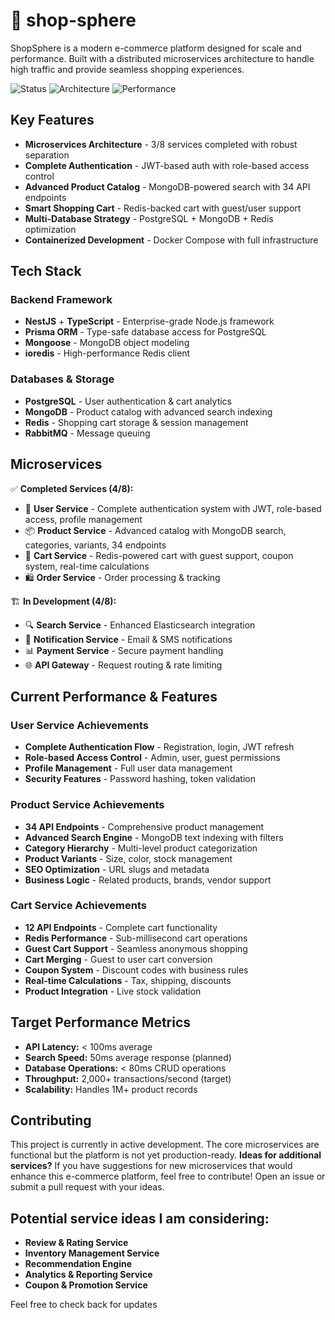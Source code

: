 # 🛒 shop-sphere
ShopSphere is a modern e-commerce platform designed for scale and performance. Built with a distributed microservices architecture to handle high traffic and provide seamless shopping experiences.

![Status](https://img.shields.io/badge/Status-In%20Progress-yellow)
![Architecture](https://img.shields.io/badge/Architecture-Microservices-blue)
![Performance](https://img.shields.io/badge/Performance-2K%2B%20TPS-green)

## Key Features
- **Microservices Architecture** - 3/8 services completed with robust separation
- **Complete Authentication** - JWT-based auth with role-based access control
- **Advanced Product Catalog** - MongoDB-powered search with 34 API endpoints
- **Smart Shopping Cart** - Redis-backed cart with guest/user support
- **Multi-Database Strategy** - PostgreSQL + MongoDB + Redis optimization
- **Containerized Development** - Docker Compose with full infrastructure

## Tech Stack
### Backend Framework
- **NestJS** + **TypeScript** - Enterprise-grade Node.js framework
- **Prisma ORM** - Type-safe database access for PostgreSQL
- **Mongoose** - MongoDB object modeling
- **ioredis** - High-performance Redis client

### Databases & Storage
- **PostgreSQL** - User authentication & cart analytics
- **MongoDB** - Product catalog with advanced search indexing
- **Redis** - Shopping cart storage & session management
- **RabbitMQ** - Message queuing

## Microservices
✅ **Completed Services (4/8):**
- 👤 **User Service** - Complete authentication system with JWT, role-based access, profile management
- 📦 **Product Service** - Advanced catalog with MongoDB search, categories, variants, 34 endpoints
- 🛒 **Cart Service** - Redis-powered cart with guest support, coupon system, real-time calculations
- 🛍️ **Order Service** - Order processing & tracking

🏗️ **In Development (4/8):**
- 🔍 **Search Service** - Enhanced Elasticsearch integration
- 📧 **Notification Service** - Email & SMS notifications
- 📊 **Payment Service** - Secure payment handling
- 🌐 **API Gateway** - Request routing & rate limiting

## Current Performance & Features

### User Service Achievements
- **Complete Authentication Flow** - Registration, login, JWT refresh
- **Role-based Access Control** - Admin, user, guest permissions
- **Profile Management** - Full user data management
- **Security Features** - Password hashing, token validation

### Product Service Achievements  
- **34 API Endpoints** - Comprehensive product management
- **Advanced Search Engine** - MongoDB text indexing with filters
- **Category Hierarchy** - Multi-level product categorization
- **Product Variants** - Size, color, stock management
- **SEO Optimization** - URL slugs and metadata
- **Business Logic** - Related products, brands, vendor support

### Cart Service Achievements
- **12 API Endpoints** - Complete cart functionality
- **Redis Performance** - Sub-millisecond cart operations
- **Guest Cart Support** - Seamless anonymous shopping
- **Cart Merging** - Guest to user cart conversion
- **Coupon System** - Discount codes with business rules
- **Real-time Calculations** - Tax, shipping, discounts
- **Product Integration** - Live stock validation

## Target Performance Metrics
- **API Latency:** < 100ms average
- **Search Speed:** 50ms average response (planned)
- **Database Operations:** < 80ms CRUD operations
- **Throughput:** 2,000+ transactions/second (target)
- **Scalability:** Handles 1M+ product records

## Contributing
This project is currently in active development. The core microservices are functional but the platform is not yet production-ready.
**Ideas for additional services?** If you have suggestions for new microservices that would enhance this e-commerce platform, feel free to contribute! Open an issue or submit a pull request with your ideas.

## Potential service ideas I am considering:
- **Review & Rating Service**
- **Inventory Management Service**
- **Recommendation Engine**
- **Analytics & Reporting Service**
- **Coupon & Promotion Service**

Feel free to check back for updates 
